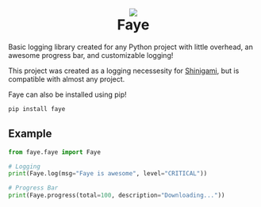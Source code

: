 <h1 align="center">
    <img src="https://raw.githubusercontent.com/cybersuki/faye/main/.github/assets/faye_logo.jpg" />
    <br />
    Faye
</h1>

Basic logging library created for any Python project with little overhead, an awesome progress bar, and customizable logging!

This project was created as a logging necessesity for [Shinigami](https://github.com/cybersuki/shinigami), but is compatible with almost any project.

Faye can also be installed using pip!
```bash
pip install faye
```

## Example
```python
from faye.faye import Faye

# Logging
print(Faye.log(msg="Faye is awesome", level="CRITICAL"))

# Progress Bar
print(Faye.progress(total=100, description="Downloading..."))
```